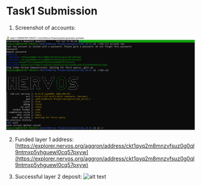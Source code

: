 # Task1 Submission

1. Screenshot of accounts:

![alt text](./1.accounts.png)

2. Funded layer 1 address:
[https://explorer.nervos.org/aggron/address/ckt1qyq2m8mnzvfsuz0g0ql9ntmxp5yhguewl0cq57pxyw](https://explorer.nervos.org/aggron/address/ckt1qyq2m8mnzvfsuz0g0ql9ntmxp5yhguewl0cq57pxyw)

3. Successful layer 2 deposit:
![alt text](./Layer2Deposit.png)
